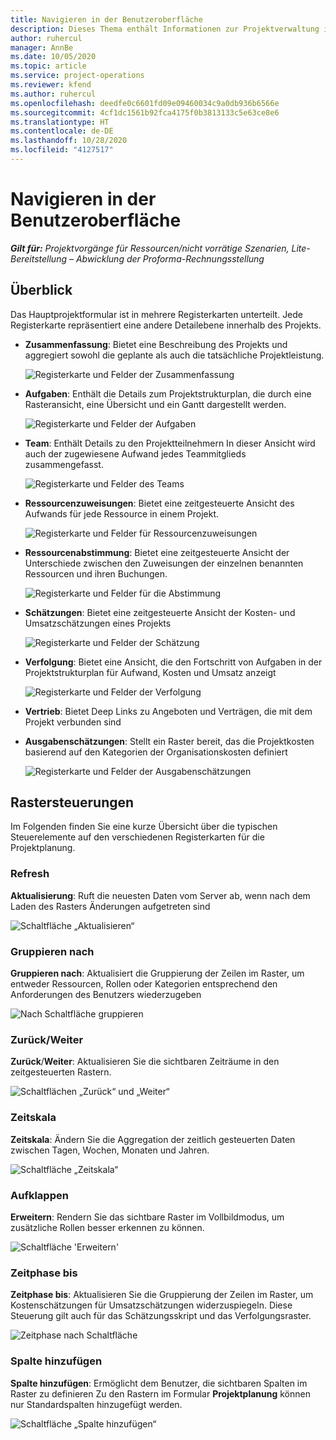 ```yaml
---
title: Navigieren in der Benutzeroberfläche
description: Dieses Thema enthält Informationen zur Projektverwaltung in Dynamics 365 Project Vorgängen.
author: ruhercul
manager: AnnBe
ms.date: 10/05/2020
ms.topic: article
ms.service: project-operations
ms.reviewer: kfend
ms.author: ruhercul
ms.openlocfilehash: deedfe0c6601fd09e09460034c9a0db936b6566e
ms.sourcegitcommit: 4cf1dc1561b92fca4175f0b3813133c5e63ce8e6
ms.translationtype: HT
ms.contentlocale: de-DE
ms.lasthandoff: 10/28/2020
ms.locfileid: "4127517"
---
```

# <a name="navigating-the-user-interface"></a>Navigieren in der Benutzeroberfläche

_**Gilt für:** Projektvorgänge für Ressourcen/nicht vorrätige Szenarien, Lite-Bereitstellung – Abwicklung der Proforma-Rechnungsstellung_

## <a name="overview"></a>Überblick

Das Hauptprojektformular ist in mehrere Registerkarten unterteilt. Jede Registerkarte repräsentiert eine andere Detailebene innerhalb des Projekts.

- **Zusammenfassung**: Bietet eine Beschreibung des Projekts und aggregiert sowohl die geplante als auch die tatsächliche Projektleistung.

    ![Registerkarte und Felder der Zusammenfassung](media/navigation7.png)

- **Aufgaben**: Enthält die Details zum Projektstrukturplan, die durch eine Rasteransicht, eine Übersicht und ein Gantt dargestellt werden.

    ![Registerkarte und Felder der Aufgaben](media/navigation8.png)

- **Team**: Enthält Details zu den Projektteilnehmern In dieser Ansicht wird auch der zugewiesene Aufwand jedes Teammitglieds zusammengefasst.

    ![Registerkarte und Felder des Teams](media/navigation9.png)

- **Ressourcenzuweisungen**: Bietet eine zeitgesteuerte Ansicht des Aufwands für jede Ressource in einem Projekt.

    ![Registerkarte und Felder für Ressourcenzuweisungen](media/navigation10.png)

- **Ressourcenabstimmung**: Bietet eine zeitgesteuerte Ansicht der Unterschiede zwischen den Zuweisungen der einzelnen benannten Ressourcen und ihren Buchungen.

    ![Registerkarte und Felder für die Abstimmung](media/navigation11.png)

- **Schätzungen**: Bietet eine zeitgesteuerte Ansicht der Kosten- und Umsatzschätzungen eines Projekts

    ![Registerkarte und Felder der Schätzung](media/navigation12.png)

- **Verfolgung**: Bietet eine Ansicht, die den Fortschritt von Aufgaben in der Projektstrukturplan für Aufwand, Kosten und Umsatz anzeigt

    ![Registerkarte und Felder der Verfolgung](media/navigation13.png)

- **Vertrieb**: Bietet Deep Links zu Angeboten und Verträgen, die mit dem Projekt verbunden sind

- **Ausgabenschätzungen**: Stellt ein Raster bereit, das die Projektkosten basierend auf den Kategorien der Organisationskosten definiert

    ![Registerkarte und Felder der Ausgabenschätzungen](media/navigation14.png)

## <a name="grid-controls"></a>Rastersteuerungen

Im Folgenden finden Sie eine kurze Übersicht über die typischen Steuerelemente auf den verschiedenen Registerkarten für die Projektplanung.

### <a name="refresh"></a>Refresh

**Aktualisierung**: Ruft die neuesten Daten vom Server ab, wenn nach dem Laden des Rasters Änderungen aufgetreten sind

![Schaltfläche „Aktualisieren“](media/navigation7.png)

### <a name="group-by"></a>Gruppieren nach

**Gruppieren nach**: Aktualisiert die Gruppierung der Zeilen im Raster, um entweder Ressourcen, Rollen oder Kategorien entsprechend den Anforderungen des Benutzers wiederzugeben

![Nach Schaltfläche gruppieren](media/navigation6.png)

### <a name="previousnext"></a>Zurück/Weiter

**Zurück**/**Weiter**: Aktualisieren Sie die sichtbaren Zeiträume in den zeitgesteuerten Rastern.

![Schaltflächen „Zurück“ und „Weiter“](media/navigation2.png)

### <a name="timescale"></a>Zeitskala

**Zeitskala**: Ändern Sie die Aggregation der zeitlich gesteuerten Daten zwischen Tagen, Wochen, Monaten und Jahren.

![Schaltfläche „Zeitskala“](media/navigation3.png)

### <a name="expand"></a>Aufklappen

**Erweitern**: Rendern Sie das sichtbare Raster im Vollbildmodus, um zusätzliche Rollen besser erkennen zu können.

![Schaltfläche 'Erweitern'](media/navigation4.png)

### <a name="time-phase-by"></a>Zeitphase bis

**Zeitphase bis**: Aktualisieren Sie die Gruppierung der Zeilen im Raster, um Kostenschätzungen für Umsatzschätzungen widerzuspiegeln. Diese Steuerung gilt auch für das Schätzungsskript und das Verfolgungsraster.

![Zeitphase nach Schaltfläche](media/navigation0.png)

### <a name="add-column"></a>Spalte hinzufügen

**Spalte hinzufügen**: Ermöglicht dem Benutzer, die sichtbaren Spalten im Raster zu definieren Zu den Rastern im Formular **Projektplanung** können nur Standardspalten hinzugefügt werden.

![Schaltfläche „Spalte hinzufügen“](media/navigation5.png)
